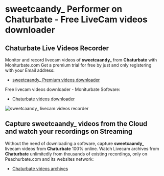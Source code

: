 # sweetcaandy_ Performer on Chaturbate - Free LiveCam videos downloader

## Chaturbate Live Videos Recorder

Monitor and record livecam videos of **sweetcaandy_** from **Chaturbate** with Moniturbate.com
Get a premium trial for free by just and only registering with your Email address:
* [sweetcaandy_ Premium videos downloader](https://moniturbate.com/request-demo-licence-key.html)

Free livecam videos downloader - Moniturbate Software:
* [Chaturbate videos downloader](https://moniturbate.com/moniturbate-download-software.html)

![sweetcaandy_ livecam videos recorder](https://peachurnet.com/templates/moniturbate-software.png)


## Capture sweetcaandy_ videos from the Cloud and watch your recordings on Streaming

Without the need of downloading a software, capture **sweetcaandy_** livecam videos from **Chaturbate** 100% online.
Watch Livecam archives from **Chaturbate** unlimitedly from thousands of existing recordings, only on Peachurbate.com and its websites network:
* [Chaturbate videos archives](https://peachurnet.com/)